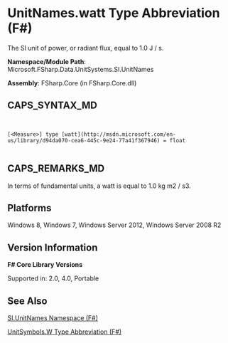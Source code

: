 # UnitNames.watt Type Abbreviation (F#)

The SI unit of power, or radiant flux, equal to 1.0 J / s.

**Namespace/Module Path**: Microsoft.FSharp.Data.UnitSystems.SI.UnitNames

**Assembly**: FSharp.Core (in FSharp.Core.dll)


## CAPS_SYNTAX_MD



```


[<Measure>] type [watt](http://msdn.microsoft.com/en-us/library/d94da070-cea6-445c-9e24-77a41f367946) = float


```



## CAPS_REMARKS_MD
In terms of fundamental units, a watt is equal to 1.0 kg m2 / s3.


## Platforms
Windows 8, Windows 7, Windows Server 2012, Windows Server 2008 R2


## Version Information
**F# Core Library Versions**

Supported in: 2.0, 4.0, Portable




## See Also
[SI.UnitNames Namespace &#40;F&#35;&#41;](SI.UnitNames+Namespace+%28F%23%29.md)

[UnitSymbols.W Type Abbreviation &#40;F&#35;&#41;](UnitSymbols.W+Type+Abbreviation+%28F%23%29.md)

